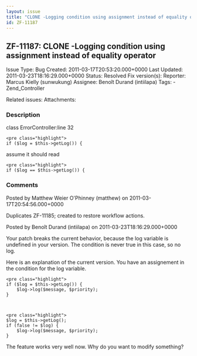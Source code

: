 ```yaml
---
layout: issue
title: "CLONE -Logging condition using assignment instead of equality operator"
id: ZF-11187
---
```


ZF-11187: CLONE -Logging condition using assignment instead of equality operator
--------------------------------------------------------------------------------

 Issue Type: Bug Created: 2011-03-17T20:53:20.000+0000 Last Updated: 2011-03-23T18:16:29.000+0000 Status: Resolved Fix version(s): 
 Reporter:  Marcus Kielly (sunwukung)  Assignee:  Benoît Durand (intiilapa)  Tags: - Zend\_Controller
 
 Related issues: 
 Attachments: 
### Description

class ErrorController:line 32

 
    <pre class="highlight">
    if ($log = $this->getLog()) {


assume it should read

 
    <pre class="highlight">
    if ($log == $this->getLog()) {


 

 

### Comments

Posted by Matthew Weier O'Phinney (matthew) on 2011-03-17T20:54:56.000+0000

Duplicates ZF-11185; created to restore workflow actions.

 

 

Posted by Benoît Durand (intiilapa) on 2011-03-23T18:16:29.000+0000

Your patch breaks the current behavior, because the log variable is undefined in your version. The condition is never true in this case, so no log.

Here is an explanation of the current version. You have an assignement in the condition for the log variable.

 
    <pre class="highlight">
    if ($log = $this->getLog()) {
        $log->log($message, $priority);
    }


 
    <pre class="highlight">
    $log = $this->getLog();
    if (false != $log) {
        $log->log($message, $priority);
    }


The feature works very well now. Why do you want to modify something?

 

 